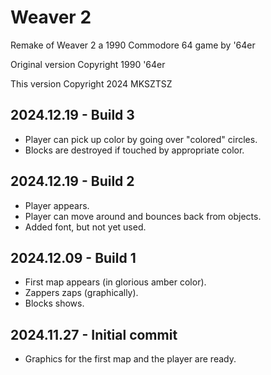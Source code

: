 # Weaver 2
Remake of Weaver 2 a 1990 Commodore 64 game by '64er

Original version Copyright 1990 '64er

This version Copyright 2024 MKSZTSZ

## 2024.12.19 - Build 3
- Player can pick up color by going over "colored" circles.
- Blocks are destroyed if touched by appropriate color.
 
## 2024.12.19 - Build 2
- Player appears.
- Player can move around and bounces back from objects.
- Added font, but not yet used.

## 2024.12.09 - Build 1
- First map appears (in glorious amber color).
- Zappers zaps (graphically).
- Blocks shows.

## 2024.11.27 - Initial commit
- Graphics for the first map and the player are ready.


